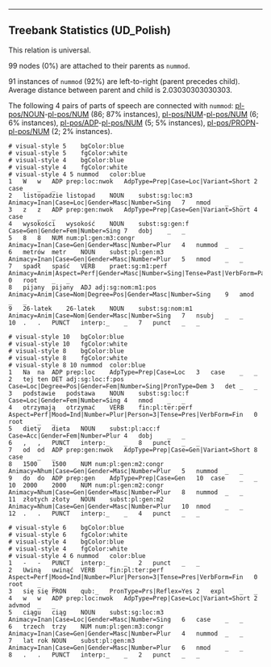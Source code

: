 

--------------------------------------------------------------------------------

## Treebank Statistics (UD_Polish)

This relation is universal.

99 nodes (0%) are attached to their parents as `nummod`.

91 instances of `nummod` (92%) are left-to-right (parent precedes child).
Average distance between parent and child is 2.03030303030303.

The following 4 pairs of parts of speech are connected with `nummod`: [pl-pos/NOUN]()-[pl-pos/NUM]() (86; 87% instances), [pl-pos/NUM]()-[pl-pos/NUM]() (6; 6% instances), [pl-pos/ADP]()-[pl-pos/NUM]() (5; 5% instances), [pl-pos/PROPN]()-[pl-pos/NUM]() (2; 2% instances).


~~~ conllu
# visual-style 5	bgColor:blue
# visual-style 5	fgColor:white
# visual-style 4	bgColor:blue
# visual-style 4	fgColor:white
# visual-style 4 5 nummod	color:blue
1	W	w	ADP	prep:loc:nwok	AdpType=Prep|Case=Loc|Variant=Short	2	case	_	_
2	listopadzie	listopad	NOUN	subst:sg:loc:m3	Animacy=Inan|Case=Loc|Gender=Masc|Number=Sing	7	nmod	_	_
3	z	z	ADP	prep:gen:nwok	AdpType=Prep|Case=Gen|Variant=Short	4	case	_	_
4	wysokości	wysokość	NOUN	subst:sg:gen:f	Case=Gen|Gender=Fem|Number=Sing	7	dobj	_	_
5	8	8	NUM	num:pl:gen:m3:congr	Animacy=Inan|Case=Gen|Gender=Masc|Number=Plur	4	nummod	_	_
6	metrów	metr	NOUN	subst:pl:gen:m3	Animacy=Inan|Case=Gen|Gender=Masc|Number=Plur	5	nmod	_	_
7	spadł	spaść	VERB	praet:sg:m1:perf	Animacy=Anim|Aspect=Perf|Gender=Masc|Number=Sing|Tense=Past|VerbForm=Part|Voice=Act	0	root	_	_
8	pijany	pijany	ADJ	adj:sg:nom:m1:pos	Animacy=Anim|Case=Nom|Degree=Pos|Gender=Masc|Number=Sing	9	amod	_	_
9	26-latek	26-latek	NOUN	subst:sg:nom:m1	Animacy=Anim|Case=Nom|Gender=Masc|Number=Sing	7	nsubj	_	_
10	.	.	PUNCT	interp:_	_	7	punct	_	_

~~~


~~~ conllu
# visual-style 10	bgColor:blue
# visual-style 10	fgColor:white
# visual-style 8	bgColor:blue
# visual-style 8	fgColor:white
# visual-style 8 10 nummod	color:blue
1	Na	na	ADP	prep:loc	AdpType=Prep|Case=Loc	3	case	_	_
2	tej	ten	DET	adj:sg:loc:f:pos	Case=Loc|Degree=Pos|Gender=Fem|Number=Sing|PronType=Dem	3	det	_	_
3	podstawie	podstawa	NOUN	subst:sg:loc:f	Case=Loc|Gender=Fem|Number=Sing	4	nmod	_	_
4	otrzymają	otrzymać	VERB	fin:pl:ter:perf	Aspect=Perf|Mood=Ind|Number=Plur|Person=3|Tense=Pres|VerbForm=Fin	0	root	_	_
5	diety	dieta	NOUN	subst:pl:acc:f	Case=Acc|Gender=Fem|Number=Plur	4	dobj	_	_
6	,	,	PUNCT	interp:_	_	8	punct	_	_
7	od	od	ADP	prep:gen:nwok	AdpType=Prep|Case=Gen|Variant=Short	8	case	_	_
8	1500	1500	NUM	num:pl:gen:m2:congr	Animacy=Nhum|Case=Gen|Gender=Masc|Number=Plur	5	nummod	_	_
9	do	do	ADP	prep:gen	AdpType=Prep|Case=Gen	10	case	_	_
10	2000	2000	NUM	num:pl:gen:m2:congr	Animacy=Nhum|Case=Gen|Gender=Masc|Number=Plur	8	nummod	_	_
11	złotych	złoty	NOUN	subst:pl:gen:m2	Animacy=Nhum|Case=Gen|Gender=Masc|Number=Plur	10	nmod	_	_
12	.	.	PUNCT	interp:_	_	4	punct	_	_

~~~


~~~ conllu
# visual-style 6	bgColor:blue
# visual-style 6	fgColor:white
# visual-style 4	bgColor:blue
# visual-style 4	fgColor:white
# visual-style 4 6 nummod	color:blue
1	-	-	PUNCT	interp:_	_	2	punct	_	_
2	Uwiną	uwinąć	VERB	fin:pl:ter:perf	Aspect=Perf|Mood=Ind|Number=Plur|Person=3|Tense=Pres|VerbForm=Fin	0	root	_	_
3	się	się	PRON	qub:_	PronType=Prs|Reflex=Yes	2	expl	_	_
4	w	w	ADP	prep:loc:nwok	AdpType=Prep|Case=Loc|Variant=Short	2	advmod	_	_
5	ciągu	ciąg	NOUN	subst:sg:loc:m3	Animacy=Inan|Case=Loc|Gender=Masc|Number=Sing	6	case	_	_
6	trzech	trzy	NUM	num:pl:gen:m3:congr	Animacy=Inan|Case=Gen|Gender=Masc|Number=Plur	4	nummod	_	_
7	lat	rok	NOUN	subst:pl:gen:m3	Animacy=Inan|Case=Gen|Gender=Masc|Number=Plur	6	nmod	_	_
8	.	.	PUNCT	interp:_	_	2	punct	_	_

~~~


